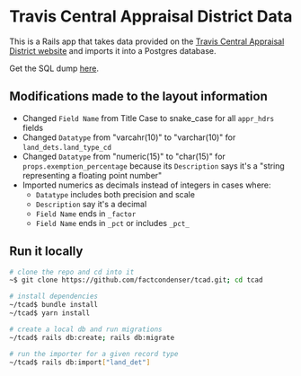 # Travis Central Appraisal District Data
This is a Rails app that takes data provided on the [Travis Central Appraisal District website](https://www.traviscad.org/reports-request/) and imports it into a Postgres database.

Get the SQL dump [here](https://www.dropbox.com/sh/l6td8ex1uavjcbx/AADExzD6i2kvBV7Ea0Glj8dHa?dl=0).

## Modifications made to the layout information
- Changed `Field Name` from Title Case to snake_case for all `appr_hdrs` fields
- Changed `Datatype` from "varcahr(10)" to "varchar(10)" for `land_dets.land_type_cd`
- Changed `Datatype` from "numeric(15)" to "char(15)" for `props.exemption_percentage` because its `Description` says it's a "string representing a floating point number"
- Imported numerics as decimals instead of integers in cases where:
  - `Datatype` includes both precision and scale
  - `Description` say it's a decimal
  - `Field Name` ends in `_factor`
  - `Field Name` ends in `_pct` or includes `_pct_`

## Run it locally
```bash
# clone the repo and cd into it
~$ git clone https://github.com/factcondenser/tcad.git; cd tcad

# install dependencies
~/tcad$ bundle install
~/tcad$ yarn install

# create a local db and run migrations
~/tcad$ rails db:create; rails db:migrate

# run the importer for a given record type
~/tcad$ rails db:import["land_det"]
```
